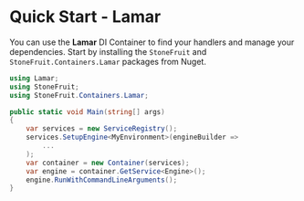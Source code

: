 # Quick Start - Lamar

You can use the **Lamar** DI Container to find your handlers and manage your dependencies. Start by installing the `StoneFruit` and `StoneFruit.Containers.Lamar` packages from Nuget.

```csharp
using Lamar;
using StoneFruit;
using StoneFruit.Containers.Lamar;
```

```csharp
public static void Main(string[] args)
{
    var services = new ServiceRegistry();
    services.SetupEngine<MyEnvironment>(engineBuilder => 
        ...
    );
    var container = new Container(services);
    var engine = container.GetService<Engine>();
    engine.RunWithCommandLineArguments();
}
```
